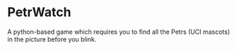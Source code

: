 # PetrWatch
A python-based game which requires you to find all the Petrs (UCI mascots) in the picture before you blink. 
